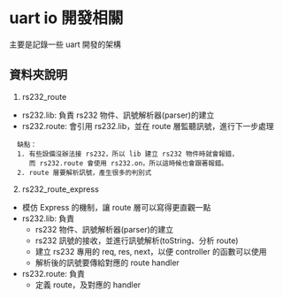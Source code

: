 # uart io 開發相關
主要是記錄一些 uart 開發的架構

## 資料夾說明
1. rs232_route
  * rs232.lib: 負責 rs232 物件、訊號解析器(parser)的建立
  * rs232.route: 會引用 rs232.lib，並在 route 層監聽訊號，進行下一步處理

  ```
    缺點：
    1. 有些設備沒辦法接 rs232，所以 lib 建立 rs232 物件時就會報錯，
       而 rs232.route 會使用 rs232.on，所以這時候也會跟著報錯。
    2. route 層要解析訊號，產生很多的判別式
  ```

2. rs232_route_express
  * 模仿 Express 的機制，讓 route 層可以寫得更直觀一點
  * rs232.lib: 負責
    - rs232 物件、訊號解析器(parser)的建立
    - rs232 訊號的接收，並進行訊號解析(toString、分析 route)
    - 建立 rs232 專用的 req, res, next，以便 controller 的函數可以使用
    - 解析後的訊號要傳給對應的 route handler
  * rs232.route: 負責
    - 定義 route，及對應的 handler